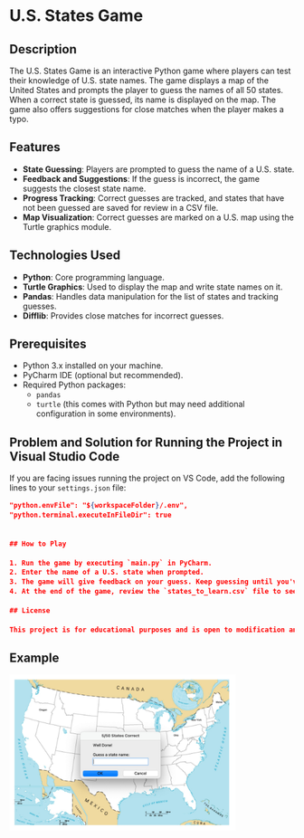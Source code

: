 # U.S. States Game

## Description

The U.S. States Game is an interactive Python game where players can test their knowledge of U.S. state names. The game displays a map of the United States and prompts the player to guess the names of all 50 states. When a correct state is guessed, its name is displayed on the map. The game also offers suggestions for close matches when the player makes a typo.

## Features

- **State Guessing**: Players are prompted to guess the name of a U.S. state.
- **Feedback and Suggestions**: If the guess is incorrect, the game suggests the closest state name.
- **Progress Tracking**: Correct guesses are tracked, and states that have not been guessed are saved for review in a CSV file.
- **Map Visualization**: Correct guesses are marked on a U.S. map using the Turtle graphics module.

## Technologies Used

- **Python**: Core programming language.
- **Turtle Graphics**: Used to display the map and write state names on it.
- **Pandas**: Handles data manipulation for the list of states and tracking guesses.
- **Difflib**: Provides close matches for incorrect guesses.

## Prerequisites

- Python 3.x installed on your machine.
- PyCharm IDE (optional but recommended).
- Required Python packages:
  - `pandas`
  - `turtle` (this comes with Python but may need additional configuration in some environments).

## Problem and Solution for Running the Project in Visual Studio Code

If you are facing issues running the project on VS Code, add the following lines to your `settings.json` file:

```json
"python.envFile": "${workspaceFolder}/.env",
"python.terminal.executeInFileDir": true


## How to Play

1. Run the game by executing `main.py` in PyCharm.
2. Enter the name of a U.S. state when prompted.
3. The game will give feedback on your guess. Keep guessing until you've identified all 50 states.
4. At the end of the game, review the `states_to_learn.csv` file to see which states you missed.

## License

This project is for educational purposes and is open to modification and use as needed.
```

## Example

<img src="./image_usgame.jpg" alt="U.S. States" width="400">